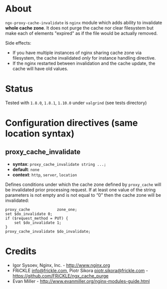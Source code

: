 About
=====
`ngx-proxy-cache-invalidate` is `nginx` module which adds ability to invalidate **whole cache zone**.
It does not purge the cache nor clear filesystem but make each of elements "expired" as
if the file would be actually removed.

Side effects:
 - If you have multiple instances of nginx sharing cache zone via filesystem,
   the cache invalidated _only_ for instance handling directive.
 - If the nginx restarted between invalidation and the cache update, the cache will have old values.

Status
======
Tested with `1.8.0`, `1.8.1`, `1.10.0` under `valgrind` (see tests directory)

Configuration directives (same location syntax)
===============================================
proxy_cache_invalidate
-------------------
* **syntax**: `proxy_cache_invalidate string ...;`
* **default**: `none`
* **context**: `http`, `server`, `location`

Defines conditions under which the cache zone defined by `proxy_cache` will be invalidated prior processing request.
If at least one value of the string parameters is not empty and is not equal to “0” then the cache zone will be invalidated:

    proxy_cache            zone_one;
    set $do_invalidate 0;
    if ($request_method = PUT) {
        set $do_invalidate 1;
    }
    proxy_cache_invalidate $do_invalidate;

Credits
=======    
 * Igor Sysoev, Nginx, Inc. - http://www.nginx.org
 * FRiCKLE <info@frickle.com>, Piotr Sikora <piotr.sikora@frickle.com> - https://github.com/FRiCKLE/ngx_cache_purge
 * Evan Miller - http://www.evanmiller.org/nginx-modules-guide.html
